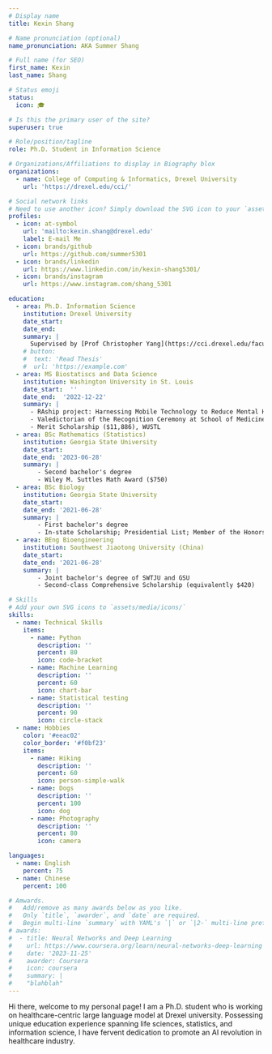 ```yaml
---
# Display name
title: Kexin Shang

# Name pronunciation (optional)
name_pronunciation: AKA Summer Shang

# Full name (for SEO)
first_name: Kexin
last_name: Shang

# Status emoji
status:
  icon: 🎓

# Is this the primary user of the site?
superuser: true

# Role/position/tagline
role: Ph.D. Student in Information Science

# Organizations/Affiliations to display in Biography blox
organizations:
  - name: College of Computing & Informatics, Drexel University
    url: 'https://drexel.edu/cci/'

# Social network links
# Need to use another icon? Simply download the SVG icon to your `assets/media/icons/` folder.
profiles:
  - icon: at-symbol
    url: 'mailto:kexin.shang@drexel.edu'
    label: E-mail Me
  - icon: brands/github 
    url: https://github.com/summer5301
  - icon: brands/linkedin
    url: https://www.linkedin.com/in/kexin-shang5301/
  - icon: brands/instagram 
    url: https://www.instagram.com/shang_5301

education:
  - area: Ph.D. Information Science
    institution: Drexel University
    date_start: 
    date_end:  
    summary: |
      Supervised by [Prof Christopher Yang](https://cci.drexel.edu/faculty/cyang/). We focus on the intersection of LLM and health care, aiming to deliver a more trustworthy AI agent in disease detection, diagnosis reasoning and more.
    # button:
    #  text: 'Read Thesis'
    #  url: 'https://example.com'
  - area: MS Biostatiscs and Data Science
    institution: Washington University in St. Louis
    date_start:  ''
    date_end:  '2022-12-22'
    summary: |
      - RAship project: Harnessing Mobile Technology to Reduce Mental Health Disorders in College Population
      - Valedictorian of the Recognition Ceremony at School of Medicine, WashU
      - Merit Scholarship ($11,886), WUSTL
  - area: BSc Mathematics (Statistics)
    institution: Georgia State University
    date_start:  
    date_end: '2023-06-28'
    summary: |
        - Second bachelor's degree
        - Wiley M. Suttles Math Award ($750)
  - area: BSc Biology
    institution: Georgia State University
    date_start: 
    date_end: '2021-06-28'
    summary: |
        - First bachelor's degree
        - In-state Scholarship; Presidential List; Member of the Honors College
  - area: BEng Bioengineering
    institution: Southwest Jiaotong University (China)
    date_start: 
    date_end: '2021-06-28'
    summary: |
        - Joint bachelor's degree of SWTJU and GSU
        - Second-class Comprehensive Scholarship (equivalently $420)

# Skills
# Add your own SVG icons to `assets/media/icons/`
skills:
  - name: Technical Skills
    items:
      - name: Python
        description: ''
        percent: 80
        icon: code-bracket
      - name: Machine Learning
        description: ''
        percent: 60
        icon: chart-bar
      - name: Statistical testing
        description: ''
        percent: 90
        icon: circle-stack
  - name: Hobbies
    color: '#eeac02'
    color_border: '#f0bf23'
    items:
      - name: Hiking
        description: ''
        percent: 60
        icon: person-simple-walk
      - name: Dogs
        description: ''
        percent: 100
        icon: dog
      - name: Photography
        description: ''
        percent: 80
        icon: camera

languages:
  - name: English
    percent: 75
  - name: Chinese
    percent: 100

# Amwards.
#   Add/remove as many awards below as you like.
#   Only `title`, `awarder`, and `date` are required.
#   Begin multi-line `summary` with YAML's `|` or `|2-` multi-line prefix and indent 2 spaces below.
# awards:
#  - title: Neural Networks and Deep Learning
#    url: https://www.coursera.org/learn/neural-networks-deep-learning
#    date: '2023-11-25'
#    awarder: Coursera
#    icon: coursera
#    summary: |
#    "blahblah"
---
```


Hi there, welcome to my personal page! 
I am a Ph.D. student who is working on healthcare-centric large language model at Drexel university. Possessing unique education experience spanning life sciences, statistics, and information science, I have fervent dedication to promote an AI revolution in healthcare industry.